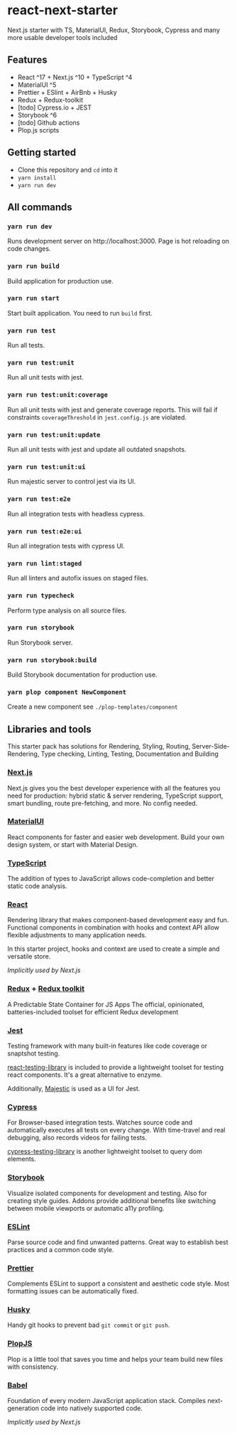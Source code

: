 # react-next-starter

Next.js starter with TS, MaterialUI, Redux, Storybook, Cypress and many more usable developer tools included

## Features

- React ^17 + Next.js ^10 + TypeScript ^4
- MaterialUI ^5
- Prettier + ESlint + AirBnb + Husky
- Redux + Redux-toolkit
- [todo] Cypress.io + JEST
- Storybook ^6
- [todo] Github actions
- Plop.js scripts

## Getting started

- Clone this repository and `cd` into it
- `yarn install`
- `yarn run dev`

## All commands

### `yarn run dev`

Runs development server on http://localhost:3000. Page is hot reloading on code changes.

### `yarn run build`

Build application for production use.

### `yarn run start`

Start built application. You need to run `build` first.

### `yarn run test`

Run all tests.

### `yarn run test:unit`

Run all unit tests with jest.

### `yarn run test:unit:coverage`

Run all unit tests with jest and generate coverage reports. This will fail if constraints `coverageThreshold` in `jest.config.js` are violated.

### `yarn run test:unit:update`

Run all unit tests with jest and update all outdated snapshots.

### `yarn run test:unit:ui`

Run majestic server to control jest via its UI.

### `yarn run test:e2e`

Run all integration tests with headless cypress.

### `yarn run test:e2e:ui`

Run all integration tests with cypress UI.

### `yarn run lint:staged`

Run all linters and autofix issues on staged files.

### `yarn run typecheck`

Perform type analysis on all source files.

### `yarn run storybook`

Run Storybook server.

### `yarn run storybook:build`

Build Storybook documentation for production use.

### `yarn plop component NewComponent`

Create a new component
see `./plop-templates/component`

## Libraries and tools

This starter pack has solutions for Rendering, Styling, Routing, Server-Side-Rendering, Type checking, Linting, Testing, Documentation and Building

### [Next.js](https://nextjs.org)

Next.js gives you the best developer experience with all the features you need for production: hybrid static & server rendering, TypeScript support, smart bundling, route pre-fetching, and more. No config needed.

### [MaterialUI](https://material-ui.com)

React components for faster and easier web development. Build your own design system, or start with Material Design.

### [TypeScript](https://github.com/Microsoft/TypeScript)

The addition of types to JavaScript allows code-completion and better static code analysis.

### [React](https://github.com/facebook/react/)

Rendering library that makes component-based development easy and fun. Functional components in combination with hooks and context API allow flexible adjustments to many application needs.

In this starter project, hooks and context are used to create a simple and versatile store.

_Implicitly used by Next.js_

### [Redux](https://redux.js.org) + [Redux toolkit](https://redux-toolkit.js.org)

A Predictable State Container for JS Apps
The official, opinionated, batteries-included toolset for efficient Redux development

### [Jest](https://github.com/facebook/jest)

Testing framework with many built-in features like code coverage or snaptshot testing.

[react-testing-library](https://github.com/testing-library/react-testing-library) is included to provide a lightweight toolset for testing react components. It's a great alternative to enzyme.

Additionally, [Majestic](https://github.com/Raathigesh/majestic/) is used as a UI for Jest.

### [Cypress](https://github.com/cypress-io/cypress)

For Browser-based integration tests. Watches source code and automatically executes all tests on every change. With time-travel and real debugging, also records videos for failing tests.

[cypress-testing-library](https://github.com/testing-library/cypress-testing-library) is another lightweight toolset to query dom elements.

### [Storybook](https://github.com/storybooks/storybook)

Visualize isolated components for development and testing. Also for creating style guides. Addons provide additional benefits like switching between mobile viewports or automatic a11y profiling.

### [ESLint](https://github.com/eslint/eslint)

Parse source code and find unwanted patterns. Great way to establish best practices and a common code style.

### [Prettier](https://github.com/prettier/prettier)

Complements ESLint to support a consistent and aesthetic code style. Most formatting issues can be automatically fixed.

### [Husky](https://github.com/typicode/husky)

Handy git hooks to prevent bad `git commit` or `git push`.

### [PlopJS](https://plopjs.com)

Plop is a little tool that saves you time and helps your team build new files with consistency.

### [Babel](https://github.com/babel/babel)

Foundation of every modern JavaScript application stack. Compiles next-generation code into natively supported code.

_Implicitly used by Next.js_
